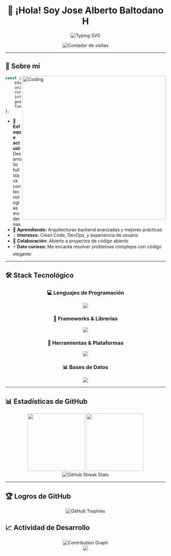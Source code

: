 <div align="center">

# 👋 ¡Hola! Soy Jose Alberto Baltodano H

<img src="https://readme-typing-svg.herokuapp.com?font=Fira+Code&size=22&duration=3000&pause=1000&color=00D9FF&center=true&vCenter=true&width=600&lines=Estudiante+de+Ingenier%C3%ADa+en+Sistemas;Desarrollador+Fullstack+en+Formaci%C3%B3n;Apasionado+por+la+Tecnolog%C3%ADa" alt="Typing SVG" />

<p align="center">
  <img src="https://komarev.com/ghpvc/?username=JoseABH&color=00D9FF&style=flat-square&label=Visitas+al+perfil" alt="Contador de visitas"/>
</p>

</div>

---

## 🚀 Sobre mí

<img align="right" alt="Coding" width="450" src="https://user-images.githubusercontent.com/74038190/212749447-bfb7e725-6987-49d9-ae85-2015e3e7cc41.gif"/>

```typescript
const jose = {
    education: "Ingeniería en Sistemas 🎓",
    university: "Universidad Nacional de Costa Rica (UNA)",
    currentFocus: ["NestJS", "TypeScript", "React"],
    interests: ["Backend Architecture", "Web Design", "Open Source"],
    goals: "Crear soluciones eficientes y escalables",
    funFact: "Siempre buscando nuevos desafíos tecnológicos"
};
```

- 🎯 **Enfoque actual:** Desarrollo fullstack con tecnologías modernas
- 🌱 **Aprendiendo:** Arquitecturas backend avanzadas y mejores prácticas
- 💡 **Intereses:** Clean Code, DevOps, y experiencia de usuario
- 🤝 **Colaboración:** Abierto a proyectos de código abierto
- ⚡ **Dato curioso:** Me encanta resolver problemas complejos con código elegante

---

## 🛠️ Stack Tecnológico

<div align="center">

### 💻 Lenguajes de Programación
<p>
  <img src="https://skillicons.dev/icons?i=js,ts,cs,cpp,java&theme=dark" />
</p>

### 🚀 Frameworks & Librerías
<p>
  <img src="https://skillicons.dev/icons?i=react,nestjs,nodejs,tailwind&theme=dark" />
</p>

### 🔧 Herramientas & Plataformas
<p>
  <img src="https://skillicons.dev/icons?i=git,github,vscode,figma&theme=dark" />
</p>

### 📊 Bases de Datos
<p>
  <img src="https://skillicons.dev/icons?i=mysql,postgresql,mongodb&theme=dark" />
</p>

</div>

---

## 📊 Estadísticas de GitHub

<div align="center">
  <img height="180em" src="https://github-readme-stats.vercel.app/api?username=JoseABH&show_icons=true&theme=tokyonight&include_all_commits=true&count_private=true&hide_border=true&bg_color=0D1117&title_color=00D9FF&icon_color=00D9FF&text_color=C9D1D9"/>
  <img height="180em" src="https://github-readme-stats.vercel.app/api/top-langs/?username=JoseABH&layout=compact&langs_count=8&theme=tokyonight&hide_border=true&bg_color=0D1117&title_color=00D9FF&text_color=C9D1D9"/>
</div>

<div align="center">
  <img src="https://github-readme-streak-stats.herokuapp.com/?user=JoseABH&theme=tokyonight&hide_border=true&background=0D1117&stroke=00D9FF&ring=00D9FF&fire=FF6B6B&currStreakLabel=00D9FF" alt="GitHub Streak Stats"/>
</div>

---

## 🏆 Logros de GitHub

<div align="center">
  <img src="https://github-profile-trophy.vercel.app/?username=JoseABH&theme=tokyonight&no-frame=true&column=7&margin-w=15&margin-h=15" alt="GitHub Trophies"/>
</div>



## 📈 Actividad de Desarrollo

<div align="center">
  <img src="https://github-readme-activity-graph.vercel.app/graph?username=JoseABH&theme=tokyo-night&hide_border=true&bg_color=0D1117&color=00D9FF&line=00D9FF&point=FF6B6B" alt="Contribution Graph"/>
</div>





<div align="center">
  <img src="https://capsule-render.vercel.app/api?type=waving&color=gradient&customColorList=6,11,20&height=100&section=footer&text=Gracias%20por%20visitar!&fontSize=40&fontColor=fff&animation=twinkling"/>
</div>
